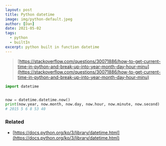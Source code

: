 ```yaml
---
layout: post
title: Python datetime
image: img/python-default.jpeg
author: [Dan]
date: 2021-05-02
tags:
  - python
  - builtIn
excerpt: python built in function datetime
---
```


> [https://stackoverflow.com/questions/30071886/how-to-get-current-time-in-python-and-break-up-into-year-month-day-hour-minu](https://stackoverflow.com/questions/30071886/how-to-get-current-time-in-python-and-break-up-into-year-month-day-hour-minu)

```python
import datetime


now = datetime.datetime.now()
print(now.year, now.month, now.day, now.hour, now.minute, now.second)
# 2015 5 6 8 53 40
```

### Related

- [https://docs.python.org/ko/3/library/datetime.html](https://docs.python.org/ko/3/library/datetime.html)
